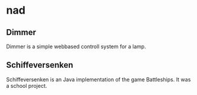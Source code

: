 # nad
## Dimmer
Dimmer is a simple webbased controll system for a lamp.
## Schiffeversenken
Schiffeversenken is an Java implementation of the game Battleships. It was a school project.
